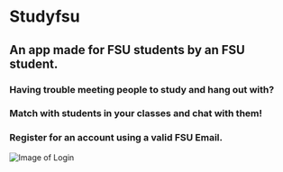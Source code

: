 # Studyfsu
## An app made for FSU students by an FSU student. 


### Having trouble meeting people to study and hang out with?

### Match with students in your classes and chat with them!

### Register for an account using a valid FSU Email.
![Image of Login](https://raw.githubusercontent.com/DevinM6/studyfsu/master/assets/login.png)

